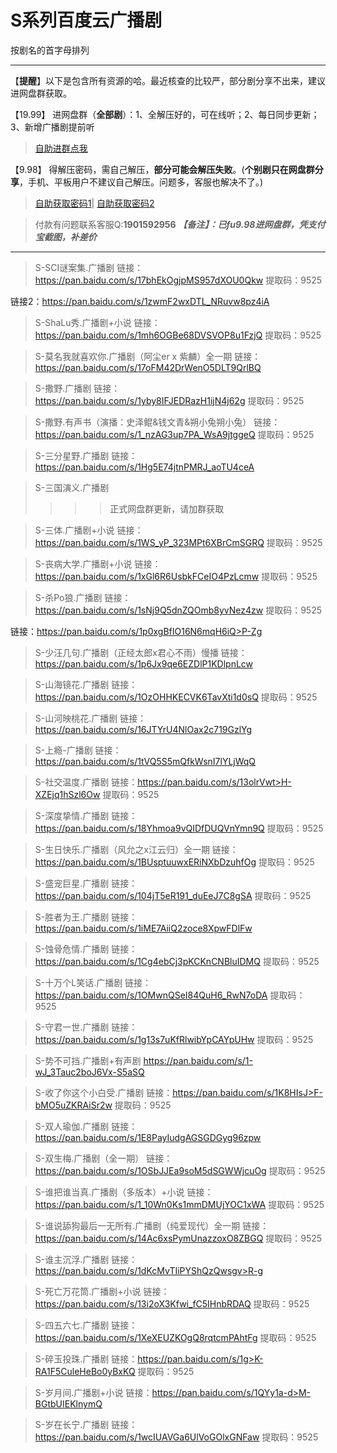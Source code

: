 <h1>S系列百度云广播剧</h1>
按剧名的首字母排列

-----

【**提醒**】以下是包含所有资源的哈。最近核查的比较严，部分剧分享不出来，建议进网盘群获取。


【19.99】 进网盘群（**全部剧**）：1、全解压好的，可在线听；2、每日同步更新；3、新增广播剧提前听
>[自助进群点我](http://pay.tupianmima.com/ma.html)

【9.98】 得解压密码，需自己解压，**部分可能会解压失败**。(**个别剧只在网盘群分享**，手机、平板用户不建议自己解压。问题多，客服也解决不了。)

>[自助获取密码1](http://pay.tupianmima.com/p.php?8tp=t4.14178a37b998.pg1)|
[自助获取密码2](http://pay.tupianmima.com/p.php?8tp=s1.13473a116b998.pg1)

>付款有问题联系客服Q:**1901592956**
***【备注】：已fu9.98进网盘群，凭支付宝截图，补差价***

------

>S-SCI谜案集.广播剧
链接：https://pan.baidu.com/s/17bhEkOgjpMS957dXOU0Qkw
提取码：9525 
 
链接2：https://pan.baidu.com/s/1zwmF2wxDTL_NRuvw8pz4iA
 
>S-ShaLu秀.广播剧+小说
链接：https://pan.baidu.com/s/1mh6OGBe68DVSVOP8u1FzjQ
提取码：9525 
 
>S-莫名我就喜欢你.广播剧（阿尘er x 紫麟）全一期
链接：https://pan.baidu.com/s/17oFM42DrWenO5DLT9QrlBQ
 
>S-撒野.广播剧
链接：https://pan.baidu.com/s/1yby8IFJEDRazH1ijN4j62g
提取码：9525 
 
>S-撒野.有声书（演播：史泽鲲&钱文青&朔小兔朔小兔）
链接：https://pan.baidu.com/s/1_nzAG3up7PA_WsA9jtggeQ
提取码：9525 
 
 
>S-三分星野.广播剧
链接：https://pan.baidu.com/s/1Hg5E74jtnPMRJ_aoTU4ceA
 
>S-三国演义.广播剧
>>>>正式网盘群更新，请加群获取
 
>S-三体.广播剧+小说
链接：https://pan.baidu.com/s/1WS_yP_323MPt6XBrCmSGRQ
提取码：9525 
 
 
>S-丧病大学.广播剧+小说
链接：https://pan.baidu.com/s/1xGl6R6UsbkFCeIO4PzLcmw
提取码：9525 
 
>S-杀Po狼.广播剧
链接：https://pan.baidu.com/s/1sNj9Q5dnZQOmb8yvNez4zw
提取码：9525 
 
链接：https://pan.baidu.com/s/1p0xgBfIO16N6mqH6iQ>P-Zg
 
>S-少汪几句.广播剧（正经太郎x君心不雨）慢播
链接：https://pan.baidu.com/s/1p6Jx9qe6EZDlP1KDlpnLcw
 
>S-山海镜花.广播剧
链接：https://pan.baidu.com/s/1OzOHHKECVK6TavXti1d0sQ
提取码：9525

>S-山河映桃花.广播剧
链接：https://pan.baidu.com/s/16JTYrU4NlOax2c719GzlYg

>S-上瘾-广播剧
链接：https://pan.baidu.com/s/1tVQ5S5mQfkWsnI7lYLjWqQ
 
>S-社交温度.广播剧
链接：https://pan.baidu.com/s/13olrVwt>H-XZEjq1hSzl6Ow
提取码：9525 

>S-深度挚情.广播剧
链接：https://pan.baidu.com/s/18Yhmoa9vQIDfDUQVnYmn9Q
提取码：9525
 
>S-生日快乐.广播剧（风允之x江云归）全一期
链接：https://pan.baidu.com/s/1BUsptuuwxERiNXbDzuhfOg
提取码：9525
 
>S-盛宠巨星.广播剧
链接：https://pan.baidu.com/s/104jT5eR191_duEeJ7C8gSA
提取码：9525

>S-胜者为王.广播剧
链接：https://pan.baidu.com/s/1iME7AiiQ2zoce8XpwFDlFw

 
>S-蚀骨危情.广播剧
链接：https://pan.baidu.com/s/1Cg4ebCj3pKCKnCNBluIDMQ
提取码：9525 
 
>S-十万个L笑话.广播剧
链接：https://pan.baidu.com/s/1OMwnQSeI84QuH6_RwN7oDA
提取码：9525
 
>S-守君一世.广播剧
链接：https://pan.baidu.com/s/1g13s7uKfRlwibYpCAYpUHw
提取码：9525
 
>S-势不可挡.广播剧+有声剧
https://pan.baidu.com/s/1-wJ_3Tauc2boJ6Vx-S5aSQ
 
>S-收了你这个小白受.广播剧
链接：https://pan.baidu.com/s/1K8HIsJ>F-bMO5uZKRAiSr2w
提取码：9525
 
>S-双人瑜伽.广播剧
链接：https://pan.baidu.com/s/1E8PayIudgAGSGDGyg96zpw
 
>S-双生梅.广播剧（全一期）
链接：https://pan.baidu.com/s/1OSbJJEa9soM5dSGWWjcuOg
提取码：9525
 
>S-谁把谁当真.广播剧（多版本）+小说
链接：https://pan.baidu.com/s/1_10Wn0Ks1mmDMUjYOC1xWA
提取码：9525
 
>S-谁说舔狗最后一无所有.广播剧（纯爱现代）全一期
链接：https://pan.baidu.com/s/14Ac6xsPymUnazzoxO8ZBGQ
提取码：9525
 
>S-谁主沉浮.广播剧
链接：https://pan.baidu.com/s/1dKcMvTIiPYShQzQwsgv>R-g
 
>S-死亡万花筒.广播剧+小说
链接：https://pan.baidu.com/s/13i2oX3Kfwi_fC5IHnbRDAQ
提取码：9525 
 
 
>S-四五六七.广播剧
链接：https://pan.baidu.com/s/1XeXEUZKOgQ8rqtcmPAhtFg
提取码：9525
 
>S-碎玉投珠.广播剧
链接：https://pan.baidu.com/s/1g>K-RA1F5CuleHeBo0yBxKQ
提取码：9525 
 
 
>S-岁月间.广播剧+小说
链接：https://pan.baidu.com/s/1QYy1a-d>M-BGtbUIEKlnymQ
 
>S-岁在长宁.广播剧
链接：https://pan.baidu.com/s/1wcIUAVGa6UlVoGOlxGNFaw
提取码：9525 
 



